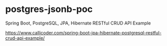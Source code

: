 # postgres-jsonb-poc
Spring Boot, PostgreSQL, JPA, Hibernate RESTful CRUD API Example

https://www.callicoder.com/spring-boot-jpa-hibernate-postgresql-restful-crud-api-example/
